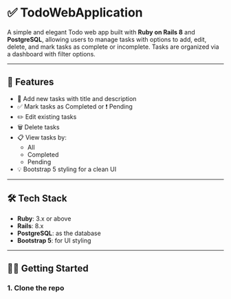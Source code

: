 # ✅ TodoWebApplication

A simple and elegant Todo web app built with **Ruby on Rails 8** and **PostgreSQL**, allowing users to manage tasks with options to add, edit, delete, and mark tasks as complete or incomplete. Tasks are organized via a dashboard with filter options.

---

## 🚀 Features

- 📝 Add new tasks with title and description
- ✅ Mark tasks as Completed or ❗ Pending
- ✏️ Edit existing tasks
- 🗑️ Delete tasks
- 📋 View tasks by:
  - All
  - Completed
  - Pending
- 💡 Bootstrap 5 styling for a clean UI

---

## 🛠️ Tech Stack

- **Ruby**: 3.x or above
- **Rails**: 8.x
- **PostgreSQL**: as the database
- **Bootstrap 5**: for UI styling

---

## 🧑‍💻 Getting Started

### 1. Clone the repo

```bash
git clone https://github.com/jangamkeerthi26/todo-web-application-ror.git
cd TodoWebApplication
```

### 2. Install dependencies

```bash
bundle install
```

### 3. Set up the database

```bash
bin/rails db:create
bin/rails db:migrate
```

### 4. Run the server

```bash
bin/rails server
```

Open your browser and go to:  
📍 `http://localhost:3000`

---

## 🔍 Filtering Tasks

From the top buttons on the dashboard:

- **All Tasks** – See every task
- **Pending** – Tasks that are not completed
- **Completed** – Tasks that are done

---

## 💄 UI & Styling

- Bootstrap 5 is included via CDN.
- Tables, buttons, badges, and forms are styled.
- Flash messages and error messages can be added later.

---

## 🗃️ Database Setup

### `config/database.yml` (PostgreSQL Example)

```yml
default: &default
  adapter: postgresql
  encoding: unicode
  username: your_pg_user
  password: your_pg_password
  host: localhost
  pool: 5

development:
  <<: *default
  database: todowebapplication_development

test:
  <<: *default
  database: todowebapplication_test

production:
  <<: *default
  database: todowebapplication_production
  username: todowebapplication
  password: <%= ENV['TODO_DATABASE_PASSWORD'] %>
```

---


## 🙌 Acknowledgements

Built while learning **Ruby on Rails**, based on practical UI needs and feature-based development.

---

## 📜 License

This project is licensed under the [MIT License](LICENSE).
